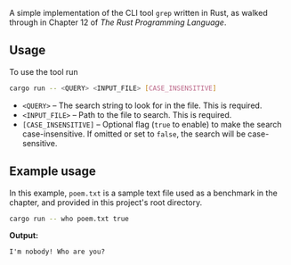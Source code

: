 A simple implementation of the CLI tool `grep` written in Rust, as walked through
in Chapter 12 of *The Rust Programming Language*. 
## Usage 
To use the tool run
```bash
cargo run -- <QUERY> <INPUT_FILE> [CASE_INSENSITIVE]
```
- `<QUERY>` – The search string to look for in the file. This is required.
- `<INPUT_FILE>` – Path to the file to search. This is required.
- `[CASE_INSENSITIVE]` – Optional flag (`true` to enable) to make the search case-insensitive. If omitted or set to `false`, the search will be case-sensitive.
## Example usage

In this example, `poem.txt` is a sample text file used as a benchmark in the
chapter, and provided in this project's root directory.

```bash
cargo run -- who poem.txt true
```

**Output:**
```
I'm nobody! Who are you?
```